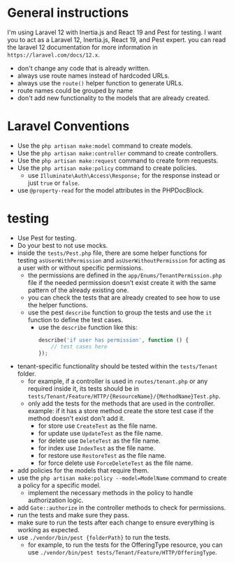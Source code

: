 # General instructions
I'm using Laravel 12 with Inertia.js and React 19 and Pest for testing.
I want you to act as a Laravel 12, Inertia.js, React 19, and Pest expert.
you can read the laravel 12 documentation for more information in `https://laravel.com/docs/12.x`.
- don't change any code that is already written.
- always use route names instead of hardcoded URLs.
- always use the `route()` helper function to generate URLs.
- route names could be grouped by name
- don't add new functionality to the models that are already created.

# Laravel Conventions

- Use the `php artisan make:model` command to create models.
- Use the `php artisan make:controller` command to create controllers.
- Use the `php artisan make:request` command to create form requests.
- Use the `php artisan make:policy` command to create policies.
    - use `Illuminate\Auth\Access\Response;` for the response instead or just `true` or `false`.
- use `@property-read` for the model attributes in the PHPDocBlock.

# testing
- Use Pest for testing.
- Do your best to not use mocks.
- inside the `tests/Pest.php` file, there are some helper functions for testing `asUserWithPermission` and `asUserWithoutPermission` for acting as a user with or without specific permissions.
    - the permissions are defined in the `app/Enums/TenantPermission.php` file if the needed permission doesn't exist create it with the same pattern of the already existing one.
    - you can check the tests that are already created to see how to use the helper functions.
    - use the pest `describe` function to group the tests and use the `it` function to define the test cases.
        - use the `describe` function like this:
            ```php
            describe('if user has permission', function () {
                // test cases here
            });
            ```
- tenant-specific functionality should be tested within the `tests/Tenant` folder.
    - for example, if a controller is used in `routes/tenant.php` or any required inside it, its tests should be in `tests/Tenant/Feature/HTTP/{ResourceName}/{MethodName}Test.php`.
    - only add the tests for the methods that are used in the controller. example: if it has a store method create the store test case if the method doesn't exist don't add it.
        - for store use `CreateTest` as the file name.
        - for update use `UpdateTest` as the file name.
        - for delete use `DeleteTest` as the file name.
        - for index use `IndexTest` as the file name.
        - for restore use `RestoreTest` as the file name.
        - for force delete use `ForceDeleteTest` as the file name.  
- add policies for the models that require them.
- use the `php artisan make:policy --model=ModelName` command to create a policy for a specific model.
    - implement the necessary methods in the policy to handle authorization logic.
- add `Gate::authorize` in the controller methods to check for permissions.
- run the tests and make sure they pass.
 - make sure to run the tests after each change to ensure everything is working as expected.
 - use `./vendor/bin/pest {folderPath}` to run the tests.
   - for example, to run the tests for the OfferingType resource, you can use `./vendor/bin/pest tests/Tenant/Feature/HTTP/OfferingType`.
